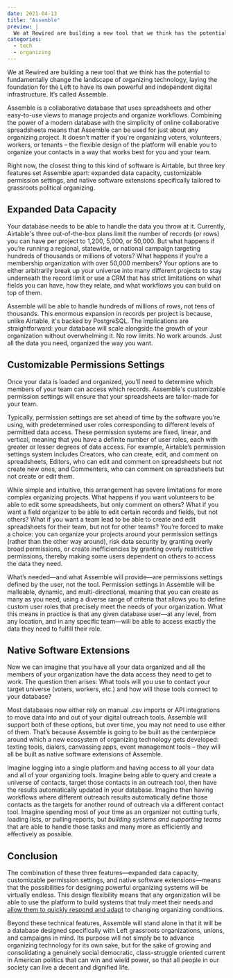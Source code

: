 ```yaml
---
date: 2021-04-13
title: "Assemble"
preview: |
  We at Rewired are building a new tool that we think has the potential to fundamentally change the landscape of organizing technology, laying the foundation for the Left to have its own powerful and independent digital infrastructure. It’s called Assemble.
categories:
  - tech
  - organizing
---
```


We at Rewired are building a new tool that we think has the potential to fundamentally change the landscape of organizing technology, laying the foundation for the Left to have its own powerful and independent digital infrastructure. It’s called Assemble.

Assemble is a collaborative database that uses spreadsheets and other easy-to-use views to manage projects and organize workflows. Combining the power of a modern database with the simplicity of online collaborative spreadsheets means that Assemble can be used for just about any organizing project. It doesn’t matter if you're organizing voters, volunteers, workers, or tenants – the flexible design of the platform will enable you to organize your contacts in a way that works best for you and your team.

Right now, the closest thing to this kind of software is Airtable, but three key features set Assemble apart: expanded data capacity, customizable permission settings, and native software extensions specifically tailored to grassroots political organizing.

## Expanded Data Capacity

Your database needs to be able to handle the data you throw at it. Currently, Airtable's three out-of-the-box plans limit the number of records (or rows) you can have per project to 1,200, 5,000, or 50,000. But what happens if you’re running a regional, statewide, or national campaign targeting hundreds of thousands or millions of voters? What happens if you’re a membership organization with over 50,000 members? Your options are to either arbitrarily break up your universe into many different projects to stay underneath the record limit or use a CRM that has strict limitations on what fields you can have, how they relate, and what workflows you can build on top of them.

Assemble will be able to handle hundreds of millions of rows, not tens of thousands. This enormous expansion in records per project is because, unlike Airtable, it's backed by PostgreSQL. The implications are straightforward: your database will scale alongside the growth of your organization without overwhelming it. No row limits. No work arounds. Just all the data you need, organized the way you want.

## Customizable Permissions Settings

Once your data is loaded and organized, you’ll need to determine which members of your team can access which records. Assemble's customizable permission settings will ensure that your spreadsheets are tailor-made for your team.

Typically, permission settings are set ahead of time by the software you’re using, with predetermined user roles corresponding to different levels of permitted data access. These permission systems are fixed, linear, and vertical, meaning that you have a definite number of user roles, each with greater or lesser degrees of data access. For example, Airtable’s permission settings system includes Creators, who can create, edit, and comment on spreadsheets, Editors, who can edit and comment on spreadsheets but not create new ones, and Commenters, who can comment on spreadsheets but not create or edit them.

While simple and intuitive, this arrangement has severe limitations for more complex organizing projects. What happens if you want volunteers to be able to edit some spreadsheets, but only comment on others? What if you want a field organizer to be able to edit certain records and fields, but not others? What if you want a team lead to be able to create and edit spreadsheets for their team, but not for other teams? You’re forced to make a choice: you can organize your projects around your permission settings (rather than the other way around), risk data security by granting overly broad permissions, or create inefficiencies by granting overly restrictive permissions, thereby making some users dependent on others to access the data they need.

What’s needed—and what Assemble will provide—are permissions settings defined by the user, not the tool. Permission settings in Assemble will be malleable, dynamic, and multi-directional, meaning that you can create as many as you need, using a diverse range of criteria that allows you to define custom user roles that precisely meet the needs of your organization. What this means in practice is that any given database user—at any level, from any location, and in any specific team—will be able to access exactly the data they need to fulfill their role.

## Native Software Extensions

Now we can imagine that you have all your data organized and all the members of your organization have the data access they need to get to work. The question then arises: What tools will you use to contact your target universe (voters, workers, etc.) and how will those tools connect to your database?

Most databases now either rely on manual .csv imports or API integrations to move data into and out of your digital outreach tools. Assemble will support both of these options, but over time, you may not need to use either of them. That’s because Assemble is going to be built as the centerpiece around which a new ecosystem of organizing technology gets developed: texting tools, dialers, canvassing apps, event management tools – they will all be built as native software extensions of Assemble.

Imagine logging into a single platform and having access to all your data and all of your organizing tools. Imagine being able to query and create a universe of contacts, target those contacts in an outreach tool, then have the results automatically updated in your database. Imagine then having workflows where different outreach results automatically define those contacts as the targets for another round of outreach via a different contact tool. Imagine spending most of your time as an organizer not cutting turfs, loading lists, or pulling reports, but _building systems and supporting teams_ that are able to handle those tasks and many more as efficiently and effectively as possible.

## Conclusion

The combination of these three features—expanded data capacity, customizable permission settings, and native software extensions—means that the possibilities for designing powerful organizing systems will be virtually endless. This design flexibility means that any organization will be able to use the platform to build systems that truly meet their needs and [allow them to quickly respond and adapt](https://politicsrewired.com/tech/organizing/2020/02/23/organizing-technology/) to changing organizing conditions.

Beyond these technical features, Assemble will stand alone in that it will be a database designed specifically with Left grassroots organizations, unions, and campaigns in mind. Its purpose will not simply be to advance organizing technology for its own sake, but for the sake of growing and consolidating a genuinely social democratic, class-struggle oriented current in American politics that can win and wield power, so that all people in our society can live a decent and dignified life.
